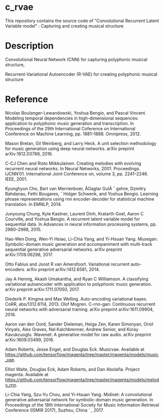# c_rvae
This repository contains the source code of "Convolutional Recurrent Latent Variable model" : Capturing and creating musical structure

# Description

Convolutional Neural Network (CNN) for capturing polyphonic musical structure,

Recurrent-Variational Autoencoder (R-VAE) for creating polyphonic musical structure

# Reference
Nicolas Boulanger-Lewandowski, Yoshua Bengio, and Pascal Vincent. Modeling temporal dependencies
in high-dimensional sequences: application to polyphonic music generation and transcription.
In Proceedings of the 29th International Coference on International Conference on Machine
Learning, pp. 1881–1888. Omnipress, 2012.

Mason Bretan, Gil Weinberg, and Larry Heck. A unit selection methodology for music generation
using deep neural networks. arXiv preprint arXiv:1612.03789, 2016.

C-CJ Chen and Risto Miikkulainen. Creating melodies with evolving recurrent neural networks. In
Neural Networks, 2001. Proceedings. IJCNN’01. International Joint Conference on, volume 3, pp.
2241–2246. IEEE, 2001.

Kyunghyun Cho, Bart van Merrienboer, ÃGaglar GulÃ ˘ gehre, Dzmitry Bahdanau, Fethi Bougares, ˘
Holger Schwenk, and Yoshua Bengio. Learning phrase representations using rnn encoder-decoder
for statistical machine translation. In EMNLP, 2014.

Junyoung Chung, Kyle Kastner, Laurent Dinh, Kratarth Goel, Aaron C Courville, and Yoshua Bengio.
A recurrent latent variable model for sequential data. In Advances in neural information processing
systems, pp. 2980–2988, 2015.

Hao-Wen Dong, Wen-Yi Hsiao, Li-Chia Yang, and Yi-Hsuan Yang. Musegan: Symbolic-domain
music generation and accompaniment with multi-track sequential generative adversarial networks.
arXiv preprint arXiv:1709.06298, 2017.

Otto Fabius and Joost R van Amersfoort. Variational recurrent auto-encoders. arXiv preprint
arXiv:1412.6581, 2014.

Jay A Hennig, Akash Umakantha, and Ryan C Williamson. A classifying variational autoencoder
with application to polyphonic music generation. arXiv preprint arXiv:1711.07050, 2017.

Diederik P. Kingma and Max Welling. Auto-encoding variational bayes. CoRR, abs/1312.6114, 2013.
Olof Mogren. C-rnn-gan: Continuous recurrent neural networks with adversarial training. arXiv
preprint arXiv:1611.09904, 2016.

Aaron van den Oord, Sander Dieleman, Heiga Zen, Karen Simonyan, Oriol Vinyals, Alex Graves,
Nal Kalchbrenner, Andrew Senior, and Koray Kavukcuoglu. Wavenet: A generative model for raw
audio. arXiv preprint arXiv:1609.03499, 2016.

Adam Roberts, Jesse Engel, and Douglas Eck. Musicvae. Available at https://github.com/tensorflow/magenta/tree/master/magenta/models/music_vae.

Elliot Waite, Douglas Eck, Adam Roberts, and Dan Abolafia. Project magenta. Available
at https://github.com/tensorflow/magenta/tree/master/magenta/models/melody_rnn.

Li-Chia Yang, Szu-Yu Chou, and Yi-Hsuan Yang. Midinet: A convolutional generative adversarial
network for symbolic-domain music generation. In Proceedings of the 18th International Society
for Music Information Retrieval Conference (ISMIR 2017), Suzhou, China ´ , 2017.
